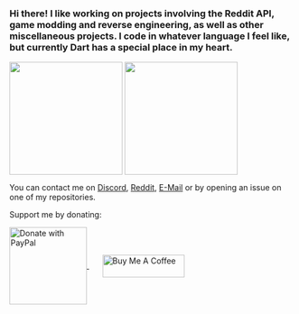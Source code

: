 
### Hi there! I like working on projects involving the Reddit API, game modding and reverse engineering, as well as other miscellaneous projects. I code in whatever language I feel like, but currently Dart has a special place in my heart.

<picture>
	<source
		srcset="https://github-readme-stats.vercel.app/api?username=ArthurHeitmann&show_icons=true&custom_title=My%20GitHub%20Stats&disable_animations=true&hide_border=true&theme=dracula&bg_color=00000000"
		media="(prefers-color-scheme: dark)"
		height=200
		align="center"
	/>
	<source
		srcset="https://github-readme-stats.vercel.app/api?username=ArthurHeitmann&show_icons=true&custom_title=My%20GitHub%20Stats&disable_animations=true&hide_border=true&theme=vue&bg_color=00000000"
		media="(prefers-color-scheme: light), (prefers-color-scheme: no-preference)"
		height=200
		align="center"
	/>
	<img
		src="https://github-readme-stats.vercel.app/api?username=ArthurHeitmann&show_icons=true&custom_title=My%20GitHub%20Stats&disable_animations=true&hide_border=true&theme=dark"
		height=200
		align="center"
	/>
</picture>
<picture>
	<source
		srcset="https://github-readme-stats.vercel.app/api/top-langs/?username=ArthurHeitmann&size_weight=0.5&count_weight=0.5&layout=compact&disable_animations=true&hide_border=true&theme=dracula&bg_color=00000000"
		media="(prefers-color-scheme: dark)"
		height=200
		align="center"
	/>
	<source
		srcset="https://github-readme-stats.vercel.app/api/top-langs/?username=ArthurHeitmann&size_weight=0.5&count_weight=0.5&layout=compact&disable_animations=true&hide_border=true&theme=vue&bg_color=00000000"
		media="(prefers-color-scheme: light), (prefers-color-scheme: no-preference)"
		height=200
		align="center"
	/>
	<img
		src="https://github-readme-stats.vercel.app/api/top-langs/?username=ArthurHeitmann&size_weight=0.5&count_weight=0.5&layout=compact&disable_animations=true&hide_border=true&theme=dark"
		height=200
		align="center"
	/>
</picture>

You can contact me on [Discord](https://discord.com/users/282513022734565377), [Reddit](https://reddit.com/user/RaiderBDev), [E-Mail](./img/m.jpg) or by opening an issue on one of my repositories.

Support me by donating:

<a href="https://www.paypal.com/donate/?hosted_button_id=ETRZR27L7GPPA" target="_blank">
	<img src="https://www.paypalobjects.com/webstatic/de_DE/i/de-pp-logo-200px.png" alt="Donate with PayPal" style="height: 35x !important;width: 137px !important;" align="center" >
</a>
&nbsp;&nbsp;&nbsp;&nbsp;&nbsp;
<a href="https://www.buymeacoffee.com/ArtHeitmann" target="_blank">
	<img src="https://cdn.buymeacoffee.com/buttons/v2/default-yellow.png" alt="Buy Me A Coffee" style="height: 40px !important;width: 145px !important;" align="center" >
</a>
